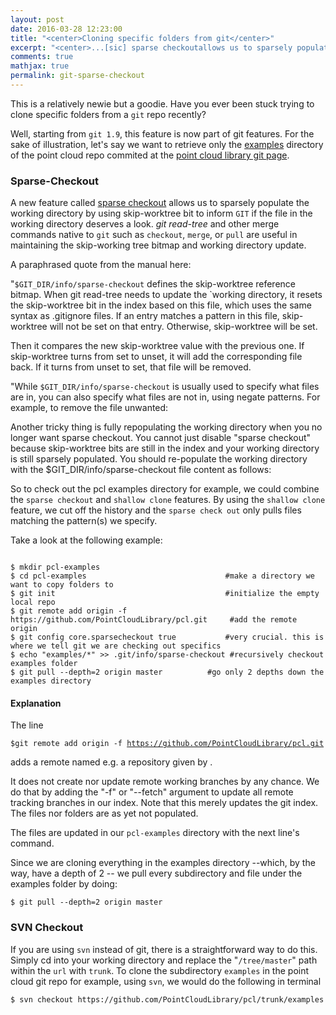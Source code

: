 ```yaml
---
layout: post
date: 2016-03-28 12:23:00
title: "<center>Cloning specific folders from git</center>"
excerpt: "<center>...[sic] sparse checkoutallows us to sparsely populate the working directory by using skip-worktree bit to inform GIT if the file in the working directory deserves a look.</center>"
comments: true
mathjax: true
permalink: git-sparse-checkout
---
```

<!--##Table of Contents
###[Sparse Checkout](#sparse-checkout)
###[SVN Checkout](#svn-checkout)
## Directory && Sub-directory checkout from git repos-->

This is a relatively newie but a goodie.  Have you ever been stuck trying to clone specific folders from a `git` repo recently?

Well, starting from `git 1.9`, this feature is now part of git features. For the sake of illustration, let's say we want to retrieve only the [examples](https://github.com/PointCloudLibrary/pcl/tree/master/examples) directory of the point cloud repo commited at the [point cloud library git page](https://github.com/PointCloudLibrary).

### Sparse-Checkout
A new feature called [sparse checkout](https://git-scm.com/docs/git-read-tree/) allows us to sparsely populate the working directory by using skip-worktree bit to inform `GIT` if the file in the working directory deserves a look. <i>git read-tree</i> and other merge commands native to `git` such as `checkout`, `merge`, or `pull` are useful in maintaining the skip-working tree bitmap and working directory update. 

A paraphrased quote from the manual here:

"`$GIT_DIR/info/sparse-checkout` defines the skip-worktree reference bitmap. When git read-tree needs to update the `working directory, it resets the skip-worktree bit in the index based on this file, which uses the same syntax as .gitignore files. If an entry matches a pattern in this file, skip-worktree will not be set on that entry. Otherwise, skip-worktree will be set.

Then it compares the new skip-worktree value with the previous one. If skip-worktree turns from set to unset, it will add the corresponding file back. If it turns from unset to set, that file will be removed.

"While `$GIT_DIR/info/sparse-checkout` is usually used to specify what files are in, you can also specify what files are not in, using negate patterns. For example, to remove the file unwanted:


Another tricky thing is fully repopulating the working directory when you no longer want sparse checkout. You cannot just disable "sparse checkout" because skip-worktree bits are still in the index and your working directory is still sparsely populated. You should re-populate the working directory with the $GIT_DIR/info/sparse-checkout file content as follows:


So to check out the pcl examples directory for example, we could combine the `sparse checkout` and `shallow clone` features. By using the `shallow clone` feature, we cut off the history and the `sparse check out` only pulls files matching the pattern(s) we specify. 

Take a look at the following example:
<pre class="terminal"><code>
$ mkdir pcl-examples
$ cd pcl-examples								#make a directory we want to copy folders to
$ git init                            			#initialize the empty local repo
$ git remote add origin -f https://github.com/PointCloudLibrary/pcl.git     #add the remote origin
$ git config core.sparsecheckout true			#very crucial. this is where we tell git we are checking out specifics
$ echo "examples/*" >> .git/info/sparse-checkout #recursively checkout examples folder
$ git pull --depth=2 origin master			#go only 2 depths down the examples directory
</code></pre>


#### Explanation

The line 
                  <pre class="terminal"><code>$git remote add origin -f https://github.com/PointCloudLibrary/pcl.git </code></pre> 

adds a remote named <name> e.g. a repository given by <url>.

It does not create nor update remote working branches by any chance. We do that by adding the "-f" or "--fetch" argument to update all remote tracking branches in our index. Note that this merely updates the git index. The files nor folders are as yet not populated.

The files are updated in our `pcl-examples` directory with the next line's command.

Since we are cloning everything in the examples directory --which, by the way, have a depth of 2 -- we pull every subdirectory and file under the examples folder by doing:

<pre class="terminal"><code>$ git pull --depth=2 origin master</code></pre> 


### SVN Checkout 

If you are using `svn` instead of git, there is a straightforward way to do this. Simply cd into your working directory and replace the "`/tree/master`" path within the `url` with `trunk`. To clone the subdirectory `examples` in the point cloud git repo for example, using `svn`, we would do the following in terminal

<pre class="terminal"><code>$ svn checkout https://github.com/PointCloudLibrary/pcl/trunk/examples</code></pre>


